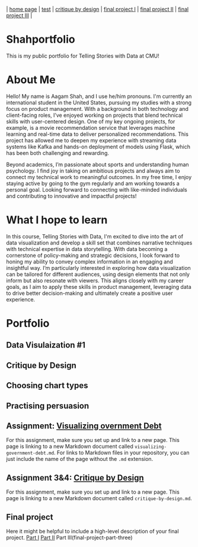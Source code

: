 | [home page](https://aagam2020.github.io/Shahportfolio/) | [test](test) | [critique by design](critique-by-design) | [final project I](final-project-part-one) | [final project II](final-project-part-two) | [final project III](final-project-part-three) |
# Shahportfolio
This is my public portfolio for Telling Stories with Data at CMU!

# About Me
Hello! My name is Aagam Shah, and I use he/him pronouns. I'm currently an international student in the United States, pursuing my studies with a strong focus on product management. With a background in both technology and client-facing roles, I’ve enjoyed working on projects that blend technical skills with user-centered design. One of my key ongoing projects, for example, is a movie recommendation service that leverages machine learning and real-time data to deliver personalized recommendations. This project has allowed me to deepen my experience with streaming data systems like Kafka and hands-on deployment of models using Flask, which has been both challenging and rewarding.

Beyond academics, I’m passionate about sports and understanding human psychology. I find joy in taking on ambitious projects and always aim to connect my technical work to meaningful outcomes. In my free time, I enjoy staying active by going to the gym regularly and am working towards a personal goal. Looking forward to connecting with like-minded individuals and contributing to innovative and impactful projects!

# What I hope to learn
In this course, Telling Stories with Data, I'm excited to dive into the art of data visualization and develop a skill set that combines narrative techniques with technical expertise in data storytelling. With data becoming a cornerstone of policy-making and strategic decisions, I look forward to honing my ability to convey complex information in an engaging and insightful way. I’m particularly interested in exploring how data visualization can be tailored for different audiences, using design elements that not only inform but also resonate with viewers. This aligns closely with my career goals, as I aim to apply these skills in product management, leveraging data to drive better decision-making and ultimately create a positive user experience.

# Portfolio
## Data Visulaization #1

## Critique by Design

## Choosing chart types

## Practising persuasion

 

## Assignment: [Visualizing overnment Debt](visualizing-government-debt)
For this assignment, make sure you set up and link to a new page.  This page is linking to a new Markdown document called `visualizing-government-debt.md`.  For links to Markdown files in your repository, you can just include the name of the page without the `.md` extension. 

## Assignment 3&4: [Critique by Design](critique-by-design)
For this assignment, make sure you set up and link to a new page.  This page is linking to a new Markdown document called `critique-by-design.md`.  

## Final project
Here it might be helpful to include a high-level description of your final project. 
[Part I](final-project-part-one)
[Part II](final-project-part-two)
Part III(final-project-part-three)

